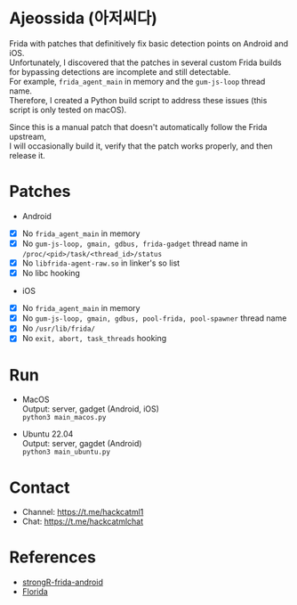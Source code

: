 # Ajeossida (아저씨다)
Frida with patches that definitively fix basic detection points on Android and iOS.<br> 
Unfortunately, I discovered that the patches in several custom Frida builds for bypassing detections are incomplete and still detectable.<br>
For example, `frida_agent_main` in memory and the `gum-js-loop` thread name.<br> 
Therefore, I created a Python build script to address these issues (this script is only tested on macOS).

Since this is a manual patch that doesn't automatically follow the Frida upstream,<br> 
I will occasionally build it, verify that the patch works properly, and then release it.

# Patches
- Android
- [x] No `frida_agent_main` in memory<br>
- [x] No `gum-js-loop, gmain, gdbus, frida-gadget` thread name in `/proc/<pid>/task/<thread_id>/status`<br>
- [x] No `libfrida-agent-raw.so` in linker's so list
- [x] No libc hooking<br>

- iOS
- [x] No `frida_agent_main` in memory<br>
- [x] No `gum-js-loop, gmain, gdbus, pool-frida, pool-spawner` thread name<br>
- [x] No `/usr/lib/frida/` 
- [x] No `exit, abort, task_threads` hooking<br>

# Run
- MacOS<br>
Output: server, gadget (Android, iOS)<br>
`python3 main_macos.py`

- Ubuntu 22.04<br>
Output: server, gagdet (Android)<br>
`python3 main_ubuntu.py`

# Contact
- Channel: https://t.me/hackcatml1
- Chat: https://t.me/hackcatmlchat

# References
- [strongR-frida-android](https://github.com/hzzheyang/strongR-frida-android)<br>
- [Florida](https://github.com/Ylarod/Florida)

